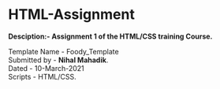 # HTML-Assignment <br />

**Desciption:- Assignment 1 of the HTML/CSS training Course.** <br />

Template Name - Foody_Template <br />
Submitted by - **Nihal Mahadik**. <br />
Dated - 10-March-2021 <br />
Scripts - HTML/CSS.
